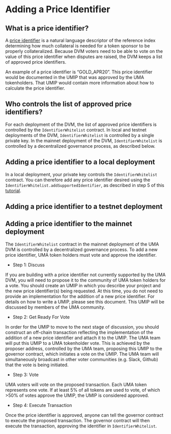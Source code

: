 # Adding a Price Identifier

## What is a price identifier?

A [price identifier](../../synthetic_tokens/glossary.md) is a natural language descriptor of the reference index determining how much collateral is needed for a token sponsor to be properly collateralized. 
Because DVM voters need to be able to vote on the value of this price identifier when disputes are raised, the DVM keeps a list of approved price identifiers. 

An example of a price identifier is “GOLD_APR20”. 
This price identifier would be documented in the UMIP that was approved by the UMA tokenholders. 
That UMIP would contain more information about how to calculate the price identifier. 

## Who controls the list of approved price identifiers?
For each deployment of the DVM, the list of approved price identifiers is controlled by the `IdentifierWhitelist` contract.
In local and testnet deployments of the DVM, `IdentifierWhitelist` is controlled by a single private key. 
In the mainnet deployment of the DVM, `IdentifierWhitelist` is controlled by a decentralized governance process, as described below.

## Adding a price identifier to a local deployment
In a local deployment, your private key controls the `IdentifierWhitelist` contract. 
You can therefore add any price identifier desired using the `IdentifierWhitelist.addSupportedIdentifier`, as described in step 5 of this [tutorial](../synthetic_tokens/tutorials/creating_from_truffle.md). 

## Adding a price identifier to a testnet deployment

## Adding a price identifier to the mainnet deployment
The `IdentifierWhitelist` contract in the mainnet deployment of the UMA DVM is controlled by a decentralized governance process. 
To add a new price identifier, UMA token holders must vote and approve the identifier. 

- Step 1: Discuss

If you are building with a price identifier not currently supported by the UMA DVM, you will need to propose it to the community of UMA token holders for a vote. 
You should create an UMIP in which you describe your project and the new price identifier(s) being requested. 
At this time, you do not need to provide an implementation for the addition of a new price identifier. 
For details on how to write a UMIP, please see this document. This UMIP will be discussed by members of the UMA community. 

- Step 2: Get Ready For Vote

In order for the UMIP to move to the next stage of discussion, you should construct an off-chain transaction reflecting the implementation of the addition of a new price identifier and attach it to the UMIP. 
The UMA team will put this UMIP to a UMA tokenholder vote. 
This is achieved by the proposer address, controlled by the UMA team, proposing this UMIP to the governor contract, which initiates a vote on the UMIP. 
The UMA team will simultaneously broadcast in other voter communities (e.g. Slack, Github) that the vote is being initiated. 

- Step 3: Vote

UMA voters will vote on the proposed transaction. Each UMA token represents one vote. If at least 5% of all tokens are used to vote, of which >50% of votes approve the UMIP, the UMIP is considered approved. 

- Step 4: Execute Transaction

Once the price identifier is approved, anyone can tell the governor contract to execute the proposed transaction. 
The governor contract will then execute the transaction, approving the identifier in `IdentifierWhitelist`.
